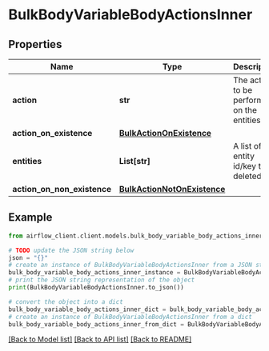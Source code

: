 # BulkBodyVariableBodyActionsInner


## Properties

Name | Type | Description | Notes
------------ | ------------- | ------------- | -------------
**action** | **str** | The action to be performed on the entities. | 
**action_on_existence** | [**BulkActionOnExistence**](BulkActionOnExistence.md) |  | [optional] 
**entities** | **List[str]** | A list of entity id/key to be deleted. | 
**action_on_non_existence** | [**BulkActionNotOnExistence**](BulkActionNotOnExistence.md) |  | [optional] 

## Example

```python
from airflow_client.client.models.bulk_body_variable_body_actions_inner import BulkBodyVariableBodyActionsInner

# TODO update the JSON string below
json = "{}"
# create an instance of BulkBodyVariableBodyActionsInner from a JSON string
bulk_body_variable_body_actions_inner_instance = BulkBodyVariableBodyActionsInner.from_json(json)
# print the JSON string representation of the object
print(BulkBodyVariableBodyActionsInner.to_json())

# convert the object into a dict
bulk_body_variable_body_actions_inner_dict = bulk_body_variable_body_actions_inner_instance.to_dict()
# create an instance of BulkBodyVariableBodyActionsInner from a dict
bulk_body_variable_body_actions_inner_from_dict = BulkBodyVariableBodyActionsInner.from_dict(bulk_body_variable_body_actions_inner_dict)
```
[[Back to Model list]](../README.md#documentation-for-models) [[Back to API list]](../README.md#documentation-for-api-endpoints) [[Back to README]](../README.md)


